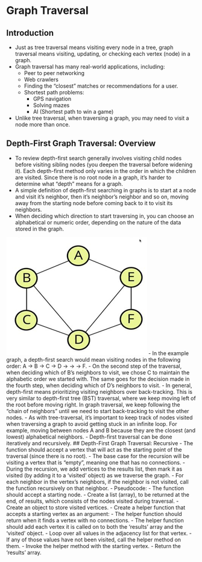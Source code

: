 # Graph Traversal

## Introduction
- Just as tree traversal means visiting every node in a tree, graph traversal means visiting, updating, or checking each vertex (node) in a graph.
- Graph traversal has many real-world applications, including:
    - Peer to peer networking
    - Web crawlers
    - Finding the “closest” matches or recommendations for a user.
    - Shortest path problems:
        - GPS navigation
        - Solving mazes
        - AI (Shortest path to win a game)
- Unlike tree traversal, when traversing a graph, you may need to visit a node more than once.
## Depth-First Graph Traversal: Overview
- To review depth-first search generally involves visiting child nodes before visiting sibling nodes (you deepen the traversal before widening it). Each depth-first method only varies in the order in which the children are visited. Since there is no root node in a graph, it’s harder to determine what “depth” means for a graph.
- A simple definition of depth-first searching in graphs is to start at a node and visit it’s neighbor, then it’s neighbor’s neighbor and so on, moving away from the starting node before coming back to it to visit its neighbors.
- When deciding which direction to start traversing in, you can choose an alphabetical or numeric order, depending on the nature of the data stored in the graph.
<img src="Example_Graph_Traversal.JPG" />
- In the example graph, a depth-first search would mean visiting nodes in the following order: A -> B -> C -> D -> -> -> F.
    - On the second step of the traversal, when deciding which of B’s neighbors to visit, we chose C to maintain the alphabetic order we started with. The same goes for the decision made in the fourth step, when deciding which of D’s neighbors to visit.
- In general, depth-first means prioritizing visiting neighbors over back-tracking. This is very similar to depth-first tree (BST) traversal, where we keep moving left of the root before moving right. In graph traversal, we keep following the “chain of neighbors” until we need to start back-tracking to visit the other nodes.
- As with tree-traversal, it’s important to keep track of nodes visited when traversing a graph to avoid getting stuck in an infinite loop. For example, moving between nodes A and B because they are the closest (and lowest) alphabetical neighbors.
- Depth-first traversal can be done iteratively and recursively.
## Depth-First Graph Traversal: Recursive
- The function should accept a vertex that will act as the starting point of the traversal (since there is no root).
- The base case for the recursion will be visiting a vertex that is “empty”, meaning one that has no connections.
- During the recursion, we add vertices to the results list, then mark it as visited (by adding it to a ‘visited’ object) as we traverse the graph. 
- For each neighbor in the vertex’s neighbors, if the neighbor is not visited, call the function recursively on that neighbor.
- Pseudocode:
    - The function should accept a starting node.
    - Create a list (array), to be returned at the end, of results, which consists of the nodes visited during traversal.
    - Create an object to store visited vertices.
    - Create a helper function that accepts a starting vertex as an argument:
        - The helper function should return when it finds a vertex with no connections.
        - The helper function should add each vertex it is called on to both the ‘results’ array and the ‘visited’ object.
        - Loop over all values in the adjacency list for that vertex.
        - If any of those values have not been visited, call the helper method on them.
    - Invoke the helper method with the starting vertex.
    - Return the ‘results’ array.
